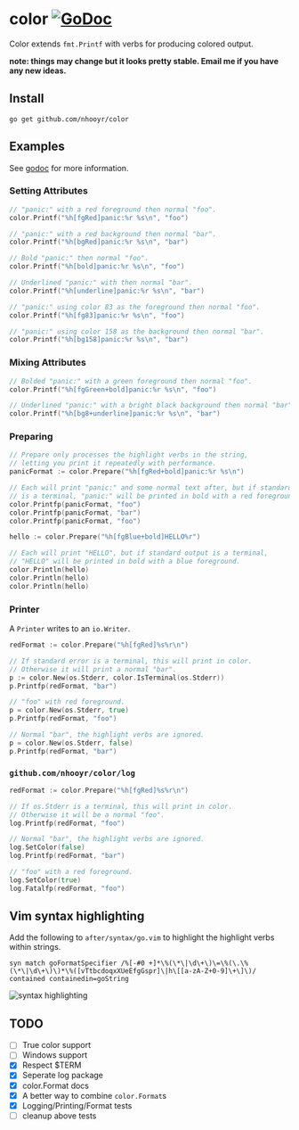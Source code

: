 # color [![GoDoc](https://godoc.org/github.com/nhooyr/color?status.svg)](https://godoc.org/github.com/nhooyr/color)

Color extends `fmt.Printf` with verbs for producing colored output.

__note: things may change but it looks pretty stable. Email me if you have any new ideas.__

## Install
```
go get github.com/nhooyr/color
```

## Examples
See [godoc](https://godoc.org/github.com/nhooyr/color) for more information.

### Setting Attributes
```go
// "panic:" with a red foreground then normal "foo".
color.Printf("%h[fgRed]panic:%r %s\n", "foo")

// "panic:" with a red background then normal "bar".
color.Printf("%h[bgRed]panic:%r %s\n", "bar")

// Bold "panic:" then normal "foo".
color.Printf("%h[bold]panic:%r %s\n", "foo")

// Underlined "panic:" with then normal "bar".
color.Printf("%h[underline]panic:%r %s\n", "bar")

// "panic:" using color 83 as the foreground then normal "foo".
color.Printf("%h[fg83]panic:%r %s\n", "foo")

// "panic:" using color 158 as the background then normal "bar".
color.Printf("%h[bg158]panic:%r %s\n", "bar")
```

### Mixing Attributes
```go
// Bolded "panic:" with a green foreground then normal "foo".
color.Printf("%h[fgGreen+bold]panic:%r %s\n", "foo")

// Underlined "panic:" with a bright black background then normal "bar".
color.Printf("%h[bg8+underline]panic:%r %s\n", "bar")
```

### Preparing
```go
// Prepare only processes the highlight verbs in the string,
// letting you print it repeatedly with performance.
panicFormat := color.Prepare("%h[fgRed+bold]panic:%r %s\n")

// Each will print "panic:" and some normal text after, but if standard output
// is a terminal, "panic:" will be printed in bold with a red foreground.
color.Printfp(panicFormat, "foo")
color.Printfp(panicFormat, "bar")
color.Printfp(panicFormat, "foo")

hello := color.Prepare("%h[fgBlue+bold]HELLO%r")

// Each will print "HELLO", but if standard output is a terminal,
// "HELLO" will be printed in bold with a blue foreground.
color.Println(hello)
color.Println(hello)
color.Println(hello)
```

### Printer
A `Printer` writes to an `io.Writer`.

```go
redFormat := color.Prepare("%h[fgRed]%s%r\n")

// If standard error is a terminal, this will print in color.
// Otherwise it will print a normal "bar".
p := color.New(os.Stderr, color.IsTerminal(os.Stderr))
p.Printfp(redFormat, "bar")

// "foo" with red foreground.
p = color.New(os.Stderr, true)
p.Printfp(redFormat, "foo")

// Normal "bar", the highlight verbs are ignored.
p = color.New(os.Stderr, false)
p.Printfp(redFormat, "bar")
```

### `github.com/nhooyr/color/log`
```go
redFormat := color.Prepare("%h[fgRed]%s%r\n")

// If os.Stderr is a terminal, this will print in color.
// Otherwise it will be a normal "foo".
log.Printfp(redFormat, "foo")

// Normal "bar", the highlight verbs are ignored.
log.SetColor(false)
log.Printfp(redFormat, "bar")

// "foo" with a red foreground.
log.SetColor(true)
log.Fatalfp(redFormat, "foo")
```

## Vim syntax highlighting
Add the following to `after/syntax/go.vim` to highlight the highlight verbs within strings.
```vim
syn match goFormatSpecifier /%[-#0 +]*\%(\*\|\d\+\)\=\%(\.\%(\*\|\d\+\)\)*\%([vTtbcdoqxXUeEfgGspr]\|h\[[a-zA-Z+0-9]\+\]\)/ contained containedin=goString
```
![syntax highlighting](https://i.imgur.com/qraMRxp.png)

## TODO
- [ ] True color support
- [ ] Windows support
- [x] Respect $TERM
- [x] Seperate log package
- [x] color.Format docs
- [x] A better way to combine `color.Format`s
- [x] Logging/Printing/Format tests
- [ ] cleanup above tests
